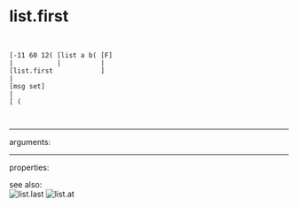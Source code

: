 # list.first

```


[-11 60 12( [list a b( [F]
|           |          |
[list.first            ]
|
[msg set]
|
[ (

            
```
---
arguments:


---
properties:


see also:<br>
![list.last]("img/object_list.last.png")
![list.at]("img/object_list.at.png")
